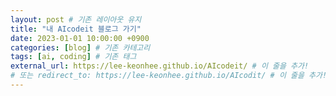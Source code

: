 ```yaml
---
layout: post # 기존 레이아웃 유지
title: "내 AIcodeit 블로그 가기"
date: 2023-01-01 10:00:00 +0900
categories: [blog] # 기존 카테고리
tags: [ai, coding] # 기존 태그
external_url: https://lee-keonhee.github.io/AIcodeit/ # 이 줄을 추가!
# 또는 redirect_to: https://lee-keonhee.github.io/AIcodit/ # 이 줄을 추가!
---
```


<!-- 이 포스트의 내용은 이제 중요하지 않습니다. -->
<!-- 방문자는 클릭 시 지정된 external_url로 이동합니다. -->